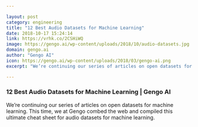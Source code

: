 ```yaml
---

layout: post
category: engineering
title: "12 Best Audio Datasets for Machine Learning"
date: 2018-10-17 15:24:14
link: https://vrhk.co/2CSHiWQ
image: https://gengo.ai/wp-content/uploads/2018/10/audio-datasets.jpg
domain: gengo.ai
author: "Gengo AI"
icon: https://gengo.ai/wp-content/uploads/2018/03/gengo-ai.png
excerpt: "We’re continuing our series of articles on open datasets for machine learning. This time, we at Gengo combed the web and compiled this ultimate cheat sheet for audio datasets for machine learning."

---
```


### 12 Best Audio Datasets for Machine Learning | Gengo AI

We’re continuing our series of articles on open datasets for machine learning. This time, we at Gengo combed the web and compiled this ultimate cheat sheet for audio datasets for machine learning.
